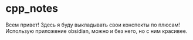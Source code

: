 # cpp_notes

Всем привет! Здесь я буду выкладывать свои конспекты по плюсам! Использую приложение obsidian, можно и без него, но с ним красивее.
